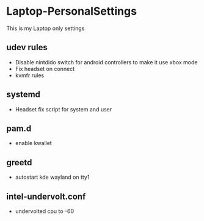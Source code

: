 # Laptop-PersonalSettings
This is my Laptop only settings

## udev rules
- Disable nintdido switch for android controllers to make it use xbox mode
- Fix headset on connect
- kvmfr rules

## systemd
- Headset fix script for system and user

## pam.d
- enable kwallet

## greetd
- autostart kde wayland on tty1

## intel-undervolt.conf
- undervolted cpu to -60
